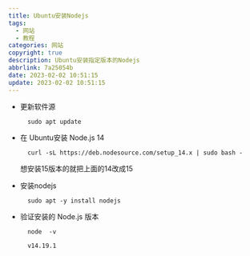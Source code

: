 ```yaml
---
title: Ubuntu安装Nodejs
tags:
  - 网站
  - 教程
categories: 网站
copyright: true
description: Ubuntu安装指定版本的Nodejs
abbrlink: 7a25054b
date: 2023-02-02 10:51:15
update: 2023-02-02 10:51:15
---
```


- 更新软件源

        sudo apt update

- 在 Ubuntu安装 Node.js 14

        curl -sL https://deb.nodesource.com/setup_14.x | sudo bash -

    想安装15版本的就把上面的14改成15

- 安装nodejs

        sudo apt -y install nodejs

- 验证安装的 Node.js 版本

        node  -v

        v14.19.1
        